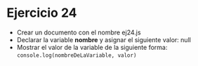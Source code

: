 # Ejercicio 24

- Crear un documento con el nombre ej24.js
- Declarar la variable **nombre** y asignar el siguiente valor: null
- Mostrar el valor de la variable de la siguiente forma:
  `console.log(nombreDeLaVariable, valor)`
